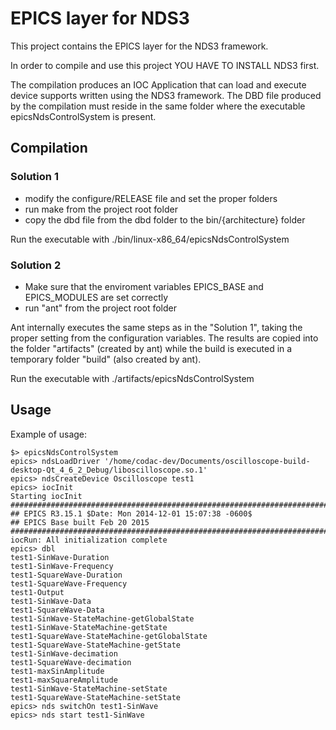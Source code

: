 # EPICS layer for NDS3

This project contains the EPICS layer for the NDS3 framework.

In order to compile and use this project YOU HAVE TO INSTALL NDS3 first.

The compilation produces an IOC Application that can load and execute device supports written using the NDS3 framework.
The DBD file produced by the compilation must reside in the same folder where the executable epicsNdsControlSystem is present.

## Compilation

### Solution 1

- modify the configure/RELEASE file and set the proper folders
- run make from the project root folder
- copy the dbd file from the dbd folder to the bin/{architecture} folder

Run the executable with
    ./bin/linux-x86_64/epicsNdsControlSystem

### Solution 2

- Make sure that the enviroment variables EPICS_BASE and EPICS_MODULES are set correctly
- run "ant" from the project root folder 

Ant internally executes the same steps as in the "Solution 1", taking the proper setting from the configuration
 variables. The results are copied into the folder "artifacts" (created by ant) while the build is executed
 in a temporary folder "build" (also created by ant).

Run the executable with
    ./artifacts/epicsNdsControlSystem


## Usage

Example of usage:

    $> epicsNdsControlSystem
    epics> ndsLoadDriver '/home/codac-dev/Documents/oscilloscope-build-desktop-Qt_4_6_2_Debug/liboscilloscope.so.1' 
    epics> ndsCreateDevice Oscilloscope test1
    epics> iocInit
    Starting iocInit
    ############################################################################
    ## EPICS R3.15.1 $Date: Mon 2014-12-01 15:07:38 -0600$
    ## EPICS Base built Feb 20 2015
    ############################################################################
    iocRun: All initialization complete
    epics> dbl
    test1-SinWave-Duration
    test1-SinWave-Frequency
    test1-SquareWave-Duration
    test1-SquareWave-Frequency
    test1-Output
    test1-SinWave-Data
    test1-SquareWave-Data
    test1-SinWave-StateMachine-getGlobalState
    test1-SinWave-StateMachine-getState
    test1-SquareWave-StateMachine-getGlobalState
    test1-SquareWave-StateMachine-getState
    test1-SinWave-decimation
    test1-SquareWave-decimation
    test1-maxSinAmplitude
    test1-maxSquareAmplitude
    test1-SinWave-StateMachine-setState
    test1-SquareWave-StateMachine-setState
    epics> nds switchOn test1-SinWave
    epics> nds start test1-SinWave


